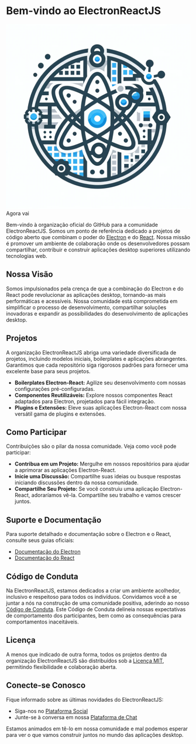 # Bem-vindo ao ElectronReactJS

![profile/electron-react-logo.png](profile/electron-react-logo.png) Agora vai

Bem-vindo à organização oficial do GitHub para a comunidade ElectronReactJS. Somos um ponto de referência dedicado a projetos de código aberto que combinam o poder do [Electron](https://www.electronjs.org/) e do [React](https://reactjs.org/). Nossa missão é promover um ambiente de colaboração onde os desenvolvedores possam compartilhar, contribuir e construir aplicações desktop superiores utilizando tecnologias web.

## Nossa Visão

Somos impulsionados pela crença de que a combinação do Electron e do React pode revolucionar as aplicações desktop, tornando-as mais performáticas e acessíveis. Nossa comunidade está comprometida em simplificar o processo de desenvolvimento, compartilhar soluções inovadoras e expandir as possibilidades do desenvolvimento de aplicações desktop.

## Projetos

A organização ElectronReactJS abriga uma variedade diversificada de projetos, incluindo modelos iniciais, boilerplates e aplicações abrangentes. Garantimos que cada repositório siga rigorosos padrões para fornecer uma excelente base para seus projetos.

- **Boilerplates Electron-React:** Agilize seu desenvolvimento com nossas configurações pré-configuradas.
- **Componentes Reutilizáveis:** Explore nossos componentes React adaptados para Electron, projetados para fácil integração.
- **Plugins e Extensões:** Eleve suas aplicações Electron-React com nossa versátil gama de plugins e extensões.

## Como Participar

Contribuições são o pilar da nossa comunidade. Veja como você pode participar:

- **Contribua em um Projeto:** Mergulhe em nossos repositórios para ajudar a aprimorar as aplicações Electron-React.
- **Inicie uma Discussão:** Compartilhe suas ideias ou busque respostas iniciando discussões dentro da nossa comunidade.
- **Compartilhe Seu Projeto:** Se você construiu uma aplicação Electron-React, adoraríamos vê-la. Compartilhe seu trabalho e vamos crescer juntos.

## Suporte e Documentação

Para suporte detalhado e documentação sobre o Electron e o React, consulte seus guias oficiais:

- [Documentação do Electron](https://www.electronjs.org/docs)
- [Documentação do React](https://reactjs.org/docs)

## Código de Conduta

Na ElectronReactJS, estamos dedicados a criar um ambiente acolhedor, inclusivo e respeitoso para todos os indivíduos. Convidamos você a se juntar a nós na construção de uma comunidade positiva, aderindo ao nosso [Código de Conduta](CODE_OF_CONDUCT.md). Este Código de Conduta delineia nossas expectativas de comportamento dos participantes, bem como as consequências para comportamentos inaceitáveis.

## Licença

A menos que indicado de outra forma, todos os projetos dentro da organização ElectronReactJS são distribuídos sob a [Licença MIT](LICENSE.md), permitindo flexibilidade e colaboração aberta.

## Conecte-se Conosco

Fique informado sobre as últimas novidades do ElectronReactJS:

- Siga-nos no [Plataforma Social](#)
- Junte-se à conversa em nossa [Plataforma de Chat](#)

Estamos animados em tê-lo em nossa comunidade e mal podemos esperar para ver o que vamos construir juntos no mundo das aplicações desktop.
